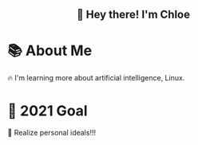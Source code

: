 <p align="center" >
<h2 align="center">👋&nbsp;Hey there! I'm Chloe</h2>
</p>

# 📚&nbsp;About Me
🔥&nbsp;I'm learning more about artificial intelligence, Linux.

# 🎯&nbsp;2021 Goal
🧨&nbsp;Realize personal ideals!!!
